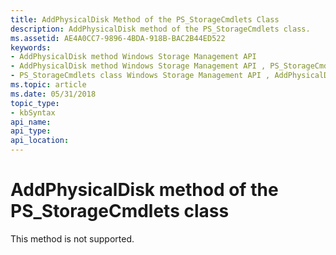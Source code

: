 ```yaml
---
title: AddPhysicalDisk Method of the PS_StorageCmdlets Class
description: AddPhysicalDisk method of the PS_StorageCmdlets class.
ms.assetid: AE4A0CC7-9896-4BDA-918B-BAC2B44ED522
keywords:
- AddPhysicalDisk method Windows Storage Management API
- AddPhysicalDisk method Windows Storage Management API , PS_StorageCmdlets class
- PS_StorageCmdlets class Windows Storage Management API , AddPhysicalDisk method
ms.topic: article
ms.date: 05/31/2018
topic_type: 
- kbSyntax
api_name: 
api_type: 
api_location: 
---
```


# AddPhysicalDisk method of the PS\_StorageCmdlets class

This method is not supported.

 

 




